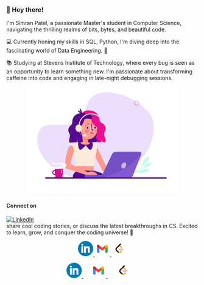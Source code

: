 ### 🌟 Hey there!

<!--
**SimranPatel6595/SimranPatel6595** is a ✨ _special_ ✨ repository because its `README.md` (this file) appears on your GitHub profile.

Here are some ideas to get you started:

- 🔭 I’m currently working on ...
- 🌱 I’m currently learning ...
- 👯 I’m looking to collaborate on ...
- 🤔 I’m looking for help with ...
- 💬 Ask me about ...
- 📫 How to reach me: ...
- 😄 Pronouns: ...
- ⚡ Fun fact: ...

![Coding](https://github.com/SimranPatel6595/SimranPatel6595/blob/main/coding.gif)
-->

I'm Simran Patel, a passionate Master's student in Computer Science, navigating the thrilling realms of bits, bytes, and beautiful code.

💻 Currently honing my skills in SQL, Python, I'm diving deep into the fascinating world of Data Engineering. 🚀

📚 Studying at Stevens Institute of Technology, where every bug is seen as an opportunity to learn something new. I'm passionate about transforming caffeine into code and engaging in late-night debugging sessions.

<p align="Center">
  <img src="https://github.com/SimranPatel6595/SimranPatel6595/blob/main/coding.gif" alt="coding" width="400"/>
</p>




#### Connect on 
[![LinkedIn](https://img.shields.io/badge/LinkedIn-Connect-blue)](https://www.linkedin.com/in/simranpatel6595/)  
share cool coding stories, or discuss the latest breakthroughs in CS. Excited to learn, grow, and conquer the coding universe! 🌌
<p align="center">
  <a href="https://www.linkedin.com/in/simranpatel6595/">
    <img src="https://github.com/SimranPatel6595/SimranPatel6595/blob/main/LinkedIn.png" alt="LinkedIn" width="40"/>
  </a>
  <t></t>
   <a href="simranpatel6595@gmail.com">
    <img src="https://github.com/SimranPatel6595/SimranPatel6595/blob/main/Gmail.png" alt="LinkedIn" width="40"/>
  </a>
     <a href="https://leetcode.com/SimranPatel6595/">
    <img src="https://github.com/SimranPatel6595/SimranPatel6595/blob/main/LeetCode.png" alt="LinkedIn" width="40"/>
  </a>
</p>

<style>
  .icon-link {
    margin-right: 20px; /* Adjust the margin as needed */
  }
</style>

<p align="center">
  <a href="https://www.linkedin.com/in/simranpatel6595/" class="icon-link">
    <img src="https://github.com/SimranPatel6595/SimranPatel6595/blob/main/LinkedIn.png" alt="LinkedIn" width="40"/>
  </a>
  <a href="simranpatel6595@gmail.com" class="icon-link">
    <img src="https://github.com/SimranPatel6595/SimranPatel6595/blob/main/Gmail.png" alt="Gmail" width="40"/>
  </a>
  <a href="https://leetcode.com/SimranPatel6595/" class="icon-link">
    <img src="https://github.com/SimranPatel6595/SimranPatel6595/blob/main/LeetCode.png" alt="LeetCode" width="40"/>
  </a>
</p>

